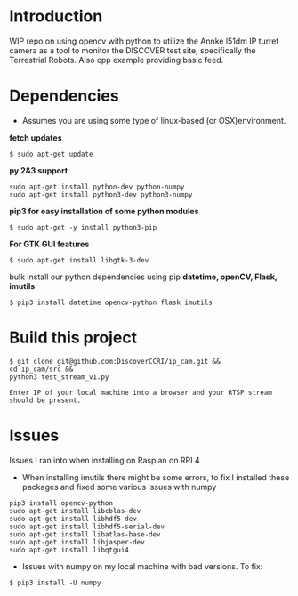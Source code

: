 # Introduction
WIP repo on using opencv with python to utilize the 
Annke l51dm IP turret camera as a tool to monitor the 
DISCOVER test site, specifically the Terrestrial Robots. 
Also cpp example providing basic feed.


# Dependencies
- Assumes you are using some type of linux-based (or OSX)environment.

**fetch updates**
```
$ sudo apt-get update
```

**py 2&3 support**
```
sudo apt-get install python-dev python-numpy
sudo apt-get install python3-dev python3-numpy
```

**pip3 for easy installation of some python modules**
```
$ sudo apt-get -y install python3-pip
```

**For GTK GUI features**
```
$ sudo apt-get install libgtk-3-dev
```
bulk install our python dependencies using pip
**datetime, openCV, Flask, imutils**
```
$ pip3 install datetime opencv-python flask imutils
```

# Build this project
```
$ git clone git@github.com:DiscoverCCRI/ip_cam.git &&
cd ip_cam/src &&
python3 test_stream_v1.py

Enter IP of your local machine into a browser and your RTSP stream should be present.
```

# Issues
Issues I ran into when installing on Raspian on RPI 4
  - When installing imutils there might be some errors, to fix I installed
  these packages and fixed some various issues with numpy
```
pip3 install opencv-python
sudo apt-get install libcblas-dev
sudo apt-get install libhdf5-dev
sudo apt-get install libhdf5-serial-dev
sudo apt-get install libatlas-base-dev
sudo apt-get install libjasper-dev 
sudo apt-get install libqtgui4 
```
  - Issues with numpy on my local machine with bad versions. To fix:
```
$ pip3 install -U numpy
```
